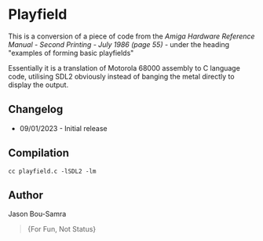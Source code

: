 # Playfield
This is a conversion of a piece of code from the *Amiga Hardware Reference Manual - Second Printing - July 1986 (page 55)* - under the heading "examples of forming basic playfields"

Essentially it is a translation of Motorola 68000 assembly to C language code, utilising SDL2 obviously instead of banging the metal directly to display the output.

## Changelog
* 09/01/2023 - Initial release

## Compilation
`cc playfield.c -lSDL2 -lm`

## Author
Jason Bou-Samra

> {For Fun, Not Status}
